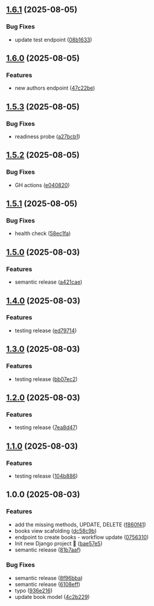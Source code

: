 ## [1.6.1](https://github.com/javieroc/devops-diploma-2025/compare/v1.6.0...v1.6.1) (2025-08-05)

### Bug Fixes

* update test endpoint ([08b1633](https://github.com/javieroc/devops-diploma-2025/commit/08b1633c866e3331ebd4583ec3d5370d8c46811d))

## [1.6.0](https://github.com/javieroc/devops-diploma-2025/compare/v1.5.3...v1.6.0) (2025-08-05)

### Features

* new authors endpoint ([47c22be](https://github.com/javieroc/devops-diploma-2025/commit/47c22be40bed45da6c45a60e16f41bb972e7ec51))

## [1.5.3](https://github.com/javieroc/devops-diploma-2025/compare/v1.5.2...v1.5.3) (2025-08-05)

### Bug Fixes

* readiness probe ([a27bcb1](https://github.com/javieroc/devops-diploma-2025/commit/a27bcb1424ff0b74151ad81782ef49dd0140db6f))

## [1.5.2](https://github.com/javieroc/devops-diploma-2025/compare/v1.5.1...v1.5.2) (2025-08-05)

### Bug Fixes

* GH actions ([e040820](https://github.com/javieroc/devops-diploma-2025/commit/e0408207b554eb2f768c6697f187a20f953385a4))

## [1.5.1](https://github.com/javieroc/devops-diploma-2025/compare/v1.5.0...v1.5.1) (2025-08-05)

### Bug Fixes

* health check ([58ec1fa](https://github.com/javieroc/devops-diploma-2025/commit/58ec1faaed45bfbd969880e81e2732f16a94e2fb))

## [1.5.0](https://github.com/javieroc/devops-diploma-2025/compare/v1.4.0...v1.5.0) (2025-08-03)

### Features

* semantic release ([a421cae](https://github.com/javieroc/devops-diploma-2025/commit/a421caeef364a0b913858ca061756c428153a724))

## [1.4.0](https://github.com/javieroc/devops-diploma-2025/compare/v1.3.0...v1.4.0) (2025-08-03)

### Features

* testing release ([ed79714](https://github.com/javieroc/devops-diploma-2025/commit/ed797140baf1c84fdd319bfb9866236aa9ad2230))

## [1.3.0](https://github.com/javieroc/devops-diploma-2025/compare/v1.2.0...v1.3.0) (2025-08-03)

### Features

* testing release ([bb07ec2](https://github.com/javieroc/devops-diploma-2025/commit/bb07ec2d5f241076da6b47f3659c458ec63f7e97))

## [1.2.0](https://github.com/javieroc/devops-diploma-2025/compare/v1.1.0...v1.2.0) (2025-08-03)

### Features

* testing release ([7ea8d47](https://github.com/javieroc/devops-diploma-2025/commit/7ea8d477b29311507e012a3a8cc5331bb3cda167))

## [1.1.0](https://github.com/javieroc/devops-diploma-2025/compare/v1.0.0...v1.1.0) (2025-08-03)

### Features

* testing release ([104b886](https://github.com/javieroc/devops-diploma-2025/commit/104b8861193c9800127a3ba83185033b920d3c94))

## 1.0.0 (2025-08-03)

### Features

* add the missing methods, UPDATE, DELETE ([f860f41](https://github.com/javieroc/devops-diploma-2025/commit/f860f4104a83cc20e05a1114a2dc3c2a26aa984b))
* books view scafolding ([dc58c9b](https://github.com/javieroc/devops-diploma-2025/commit/dc58c9bb8f2995b7d9704cfe118942af559a1bee))
* endpoint to create books - workflow update ([0756310](https://github.com/javieroc/devops-diploma-2025/commit/075631011a240ec311dfeb6b4142591305314f30))
* Init new Django project :rocket: ([bae57e5](https://github.com/javieroc/devops-diploma-2025/commit/bae57e5b9e1b1b15abfff259a51e325393d55d27))
* semantic release ([81b7aaf](https://github.com/javieroc/devops-diploma-2025/commit/81b7aafe5d330b666b6d0fb525b67468511125c8))

### Bug Fixes

* semantic release ([8f96bba](https://github.com/javieroc/devops-diploma-2025/commit/8f96bba46ca80fefb80240f8c6572f94729b5ae0))
* semantic release ([6108eff](https://github.com/javieroc/devops-diploma-2025/commit/6108eff80943e30c4f4f00d8abf475a8734b31ee))
* typo ([936e216](https://github.com/javieroc/devops-diploma-2025/commit/936e21618fa8fb53d7759a67ac68ddcab4459b3a))
* update book model ([4c2b229](https://github.com/javieroc/devops-diploma-2025/commit/4c2b2294ab461603b8ae96ecb4a89f5119327057))
